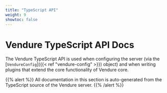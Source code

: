 ```yaml
---
title: "TypeScript API"
weight: 9
showtoc: false
---
```


# Vendure TypeScript API Docs

The Vendure TypeScript API is used when configuring the server (via the [`VendureConfig`]({{< ref "vendure-config" >}}) object) and when writing plugins that extend the core functionality of Vendure core.

{{% alert %}}
All documentation in this section is auto-generated from the TypeScript source of the Vendure server.
{{% /alert %}}
